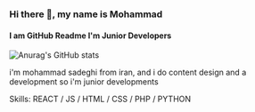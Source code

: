 ### Hi there 👋, my name is Mohammad
#### I am GitHub Readme I'm Junior Developers
![Anurag's GitHub stats](https://github-readme-stats.vercel.app/api?username=mohammad3adeghii&theme=dark&show_icons=true)

i'm mohammad sadeghi from iran, and i do content design and a development so i'm junior developments

Skills: REACT / JS / HTML / CSS / PHP / PYTHON
